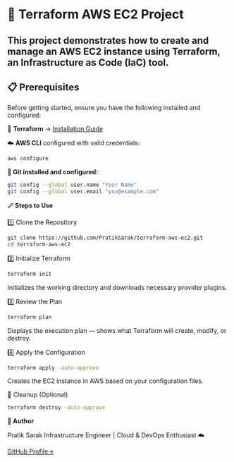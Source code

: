 # 🚀 Terraform AWS EC2 Project
This project demonstrates how to **create and manage an AWS EC2 instance** using **Terraform**, an Infrastructure as Code (IaC) tool.
---

## 📋 Prerequisites
Before getting started, ensure you have the following installed and configured:

📘 **Terraform** → [Installation Guide](https://developer.hashicorp.com/terraform/tutorials/aws-get-started/install-cli)

☁️ **AWS CLI** configured with valid credentials:
```bash
aws configure
```
**💾 Git installed and configured:**
```bash
git config --global user.name "Your Name"
git config --global user.email "you@example.com"
```

**🪄 Steps to Use**

1️⃣ Clone the Repository
```bash
git clone https://github.com/PratikSarak/terraform-aws-ec2.git
cd terraform-aws-ec2
```
2️⃣ Initialize Terraform
```bash
terraform init
```
Initializes the working directory and downloads necessary provider plugins.

3️⃣ Review the Plan
```bash
terraform plan
```
Displays the execution plan — shows what Terraform will create, modify, or destroy.

4️⃣ Apply the Configuration
```bash
terraform apply -auto-approve
```
Creates the EC2 instance in AWS based on your configuration files.

🧹 Cleanup (Optional)
```bash
terraform destroy -auto-approve
```
**👤 Author**

Pratik Sarak
Infrastructure Engineer | Cloud & DevOps Enthusiast ☁️

[GitHub Profile→](https://github.com/PratikSarak)


